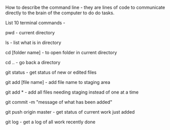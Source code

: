 How to describe the command line - they are lines of code to communicate directly to the brain of the computer to do do tasks.

List 10 terminal commands -

pwd - current directory

ls - list what is in directory

cd [folder name] - to open folder in current directory

cd .. - go back a directory

git status - get status of new or edited files

git add [file name] - add file name to staging area

git add * - add all files needing staging instead of one at a time

git commit -m "message of what has been added"

git push origin master - get status of current work just added

git log - get a log of all work recently done 



